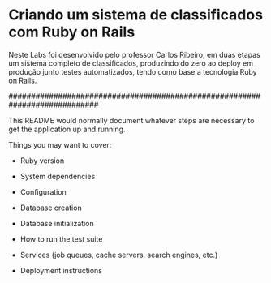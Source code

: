 # Criando um sistema de classificados com Ruby on Rails
Neste Labs foi desenvolvido pelo professor Carlos Ribeiro, em duas etapas um sistema completo de classificados, produzindo do zero ao deploy em produção junto testes automatizados, tendo como base a tecnologia Ruby on Rails.


############################################################################



This README would normally document whatever steps are necessary to get the
application up and running.

Things you may want to cover:

* Ruby version

* System dependencies

* Configuration

* Database creation

* Database initialization

* How to run the test suite

* Services (job queues, cache servers, search engines, etc.)

* Deployment instructions
